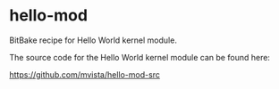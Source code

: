 # hello-mod
BitBake recipe for Hello World kernel module.

The source code for the Hello World kernel module can be found here:

https://github.com/mvista/hello-mod-src
